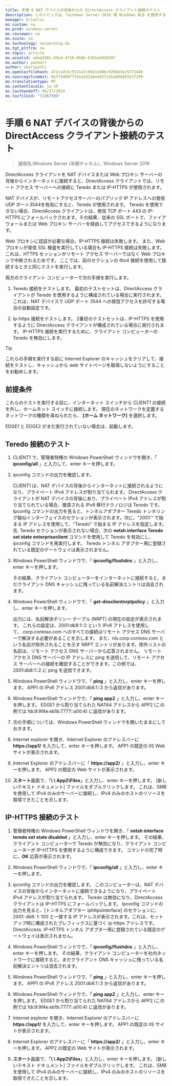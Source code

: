 ```yaml
---
title: 手順 6 NAT デバイスの背後からの DirectAccess クライアント接続のテスト
description: このトピックは、「windows Server 2016 用 Windows NLB を使用するクラスターでの DirectAccess のデモンストレーション」のテストラボガイドに含まれています。
manager: brianlic
ms.custom: na
ms.prod: windows-server
ms.reviewer: na
ms.suite: na
ms.technology: networking-da
ms.tgt_pltfrm: na
ms.topic: article
ms.assetid: aded2881-99ed-4f18-868b-b765ab926597
ms.author: pashort
author: shortpatti
ms.openlocfilehash: 472c1dc6c5531a7c8d41e40bc926bb3e25f73448
ms.sourcegitcommit: 6aff3d88ff22ea141a6ea6572a5ad8dd6321f199
ms.translationtype: MT
ms.contentlocale: ja-JP
ms.lasthandoff: 09/27/2019
ms.locfileid: "71367599"
---
```

# <a name="step-6-test-directaccess-client-connectivity-from-behind-a-nat-device"></a>手順 6 NAT デバイスの背後からの DirectAccess クライアント接続のテスト

>適用先:Windows Server (半期チャネル)、Windows Server 2016

DirectAccess クライアントを NAT デバイスまたは Web プロキシ サーバーの背後からインターネットに接続すると、DirectAccess クライアントでは、リモート アクセス サーバーへの接続に Teredo または IP-HTTPS が使用されます。 

NAT デバイスが、リモートアクセスサーバーのパブリック IP アドレスへの発信 UDP ポート3544を有効にすると、Teredo が使用されます。 Teredo を使用できない場合、DirectAccess クライアントは、発信 TCP ポート 443 の IP-HTTPS にフォールバックされます。その結果、従来の SSL ポートで、ファイアウォールまたは Web プロキシ サーバーを経由してアクセスできるようになります。 

Web プロキシに認証が必要な場合、IP-HTTPS 接続は失敗します。 また、Web プロキシが発信 SSL 検査を実行している場合も IP-HTTPS 接続は失敗します。これは、HTTPS セッションがリモート アクセス サーバーではなく Web プロキシで中断されるためです。 ここでは、前のセクションの 6to4 接続を使用して接続するときと同じテストを実行します。  
  
両方のクライアント コンピューターで次の手順を実行します。  
  
1. Teredo 接続をテストします。 最初のテストセットは、DirectAccess クライアントが Teredo を使用するように構成されている場合に実行されます。 これは、NAT デバイスで UDP ポート 3544 への発信アクセスを許可する場合の自動設定です。  
  
2. Ip-https 接続をテストします。 2番目のテストセットは、IP-HTTPS を使用するように DirectAccess クライアントが構成されている場合に実行されます。 IP-HTTPS 接続を実行するために、クライアント コンピューターの Teredo を無効にします。  
  
> [!TIP]  
> これらの手順を実行する前に Internet Explorer のキャッシュをクリアして、接続をテストし、キャッシュから web サイトページを取得しないようにすることをお勧めします。  
  
## <a name="prerequisites"></a>前提条件

これらのテストを実行する前に、インターネット スイッチから CLIENT1 の接続を外し、ホームネット スイッチに接続します。 現在のネットワークを定義するネットワークの種類を尋ねられたら、 **[ホーム ネットワーク]** を選択します。  
  
EDGE1 と EDGE2 がまだ実行されていない場合は、起動します。  
  
## <a name="test-teredo-connectivity"></a>Teredo 接続のテスト  
  
1. CLIENT1 で、管理者特権の Windows PowerShell ウィンドウを開き、「 **ipconfig/all** 」と入力して、enter キーを押します。  
  
2. ipconfig コマンドの出力を確認します。  
  
   CLIENT1 は、NAT デバイスの背後からインターネットに接続されるようになり、プライベート IPv4 アドレスが割り当てられます。 DirectAccess クライアントが NAT デバイスの背後にあり、プライベート IPv4 アドレスが割り当てられている場合、推奨される IPv6 移行テクノロジは Teredo です。 Ipconfig コマンドの出力を見ると、トンネルアダプター Teredo トンネリング擬似インターフェイスのセクションが表示されます。次に、"2001:" で始まる IP アドレスを使用して、"Teredo" で始まる IP アドレスを指定します。先. Teredo セクションが表示されない場合、次の **netsh interface Teredo set state enterpriseclient** コマンドを使用して Teredo を有効にし、ipconfig コマンドを再実行します。 Teredo トンネル アダプター用に登録されている既定のゲートウェイは表示されません。  
  
3. Windows PowerShell ウィンドウで、「 **ipconfig/flushdns** 」と入力し、enter キーを押します。  
  
   その結果、クライアント コンピューターをインターネットに接続すると、まだクライアント DNS キャッシュに残っている名前解決エントリは消去されます。  
  
4. Windows PowerShell ウィンドウで、「 **get-dnsclientnrptpolicy** 」と入力し、enter キーを押します。  
  
   出力には、名前解決ポリシー テーブル (NRPT) の現在の設定が表示されます。 これらの設定は、2001:db8:1::2 という IPv6 アドレスを使用して、.corp.contoso.com へのすべての接続はリモート アクセス DNS サーバーで解決する必要があることを示します。 また、nls.corp.contoso.com という名前が除外されることを示す NRPT エントリがあります。除外リストの名前は、リモート アクセス DNS サーバーから応答されません。 リモート アクセス DNS サーバーの IP アドレスに ping を送信して、リモート アクセス サーバーへの接続を確認することができます。この例では、2001:db8:1::2 に ping を送信できます。  
  
5. Windows PowerShell ウィンドウで、「 **ping** 」と入力し、enter キーを押します。 APP1 の IPv6 アドレス 2001:db8:1::3 から返信があります。  
  
6. Windows PowerShell ウィンドウで、「 **ping app2** 」と入力し、enter キーを押します。 EDGE1 から割り当てられた NAT64 アドレスから APP2 (この例では fdc9:9f4e:eb1b:7777::a00:4) に返信があります。  
  
7. 次の手順については、Windows PowerShell ウィンドウを開いたままにしておきます。  
  
8. Internet explorer を開き、Internet Explorer のアドレスバーに **https://app1/** を入力して、enter キーを押します。 APP1 の既定の IIS Web サイトが表示されます。  
  
9. Internet Explorer のアドレスバーに「 **https://app2/** 」と入力し、enter キーを押します。 APP2 の既定の Web サイトが表示されます。  
  
10. **スタート**画面で、「<strong>\\ \ App2\Files</strong>」と入力し、enter キーを押します。 [新しいテキスト ドキュメント] ファイルをダブルクリックします。 これは、SMB を使用して IPv4 のみのサーバーに接続し、IPv4 のみのホストのリソースを取得できたことを示します。  
  
## <a name="test-ip-https-connectivity"></a>IP-HTTPS 接続のテスト  
  
1. 管理者特権の Windows PowerShell ウィンドウを開き、「 **netsh interface teredo set state disabled** 」と入力し、enter キーを押します。 その結果、クライアント コンピューターで Teredo が無効になり、クライアント コンピューターが IP-HTTPS を使用するように構成できます。 コマンドの完了時に、**OK** 応答が表示されます。  
  
2. Windows PowerShell ウィンドウで、「 **ipconfig/all** 」と入力し、enter キーを押します。  
  
3. ipconfig コマンドの出力を確認します。 このコンピューターは、NAT デバイスの背後からインターネットに接続できるようになり、プライベート IPv4 アドレスが割り当てられます。 Teredo は無効になり、DirectAccess クライアントは IP-HTTPS にフォールバックします。 Ipconfig コマンドの出力を見ると、[トンネルアダプター iphttpsinterface] のセクションに、2001: db8: 1: 100 と一致する IP アドレスが表示されます。これは、セットアップ時に構成されたプレフィックスに基づく ip-https アドレスです。DirectAccess. IP-HTTPS トンネル アダプター用に登録されている既定のゲートウェイは表示されません。  
  
4. Windows PowerShell ウィンドウで、「 **ipconfig/flushdns** 」と入力し、enter キーを押します。 その結果、クライアント コンピューターを社内ネットワークに接続すると、まだクライアント DNS キャッシュに残っている名前解決エントリは消去されます。  
  
5. Windows PowerShell ウィンドウで、「 **ping** 」と入力し、enter キーを押します。 APP1 の IPv6 アドレス 2001:db8:1::3 から返信があります。  
  
6. Windows PowerShell ウィンドウで、「 **ping app2** 」と入力し、enter キーを押します。 EDGE1 から割り当てられた NAT64 アドレスから APP2 (この例では fdc9:9f4e:eb1b:7777::a00:4) に返信があります。  
  
7. Internet explorer を開き、Internet Explorer のアドレスバーに **https://app1/** を入力して、enter キーを押します。 APP1 の既定の IIS サイトが表示されます。  
  
8. Internet Explorer のアドレスバーに「 **https://app2/** 」と入力し、enter キーを押します。 APP2 の既定の Web サイトが表示されます。  
  
9. **スタート**画面で、「<strong>\\ \ App2\Files</strong>」と入力し、enter キーを押します。 [新しいテキスト ドキュメント] ファイルをダブルクリックします。 これは、SMB を使用して IPv4 のみのサーバーに接続し、IPv4 のみのホストのリソースを取得できたことを示します。
